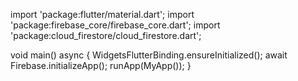 import 'package:flutter/material.dart';
import 'package:firebase_core/firebase_core.dart';
import 'package:cloud_firestore/cloud_firestore.dart';

void main() async {
    WidgetsFlutterBinding.ensureInitialized();
    await Firebase.initializeApp();
    runApp(MyApp());
}
